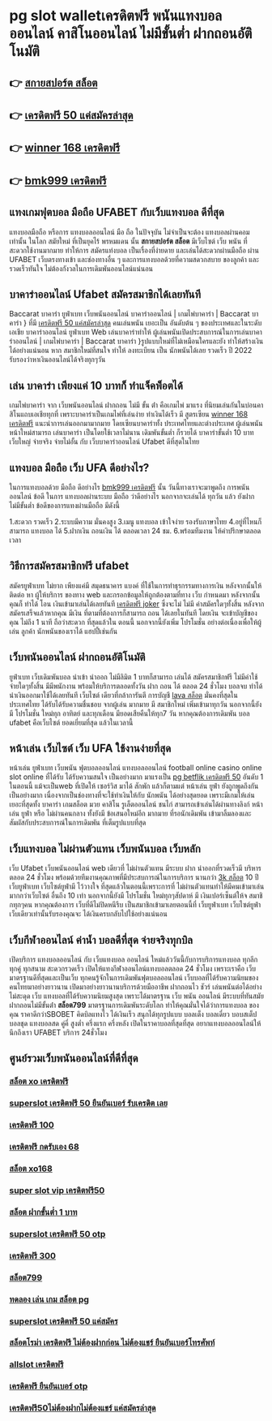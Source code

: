 # pg slot walletเครดิตฟรี พนันแทงบอลออนไลน์  คาสิโนออนไลน์ ไม่มีขั้นต่ำ  ฝากถอนอัติโนมัติ 

## 👉 [สกายสปอร์ต สล็อต](https://mabet.net/credit-free-50/)
## 👉 [เครดิตฟรี 50 แค่สมัครล่าสุด](https://mabet.net/20-free-100/)
## 👉 [winner 168 เครดิตฟรี](https://mabet.net/20-free-100/)
## 👉 [bmk999 เครดิตฟรี](https://bio.link/tisawago)

## แทงเกมฟุตบอล มือถือ UFABET  กับเว็บแทงบอล ดีที่สุด

แทงบอลมือถือ หรือการ แทงบอลออนไลน์ มือ ถือ ในปัจจุบัน ไม่จำเป็นจะต้อง แทงบอลผ่านคอม เท่านั้น ในโลก สมัยใหม่  ที่เป็นยุคไร้ พรหมแดน  นั้น **สกายสปอร์ต สล็อต** มีเว็บไซต์ เว็บ พนัน ที่สะดวกใช้งานมากมาย ทำให้การ สมัครแท่งบอล เป็นเรื่องที่ง่ายดาย และเล่นได้สะดวกผ่านมือถือ ผ่าน  UFABET เว็บตรงทางเข้า และช่องทางอื่น ๆ  และการแทงบอลด้วยที่ความสดวกสบาย ของลูกค้า และ รวดเร็วทันใจ ไม่ต้องกังวลในการเดิมพันออนไลน์แน่นอน

## บาคาร่าออนไลน์  Ufabet  สมัครสมาชิกได้เลยทันที

 Baccarat บาคาร่า   ยูฟ่าเบท เว็บพนันออนไลน์  บาคาร่าออนไลน์ | เกมไพ่บาคาร่า | Baccarat บาคาร่า } ที่มี [เครดิตฟรี 50 แค่สมัครล่าสุด](https://mabet.net/20-free-100/) คนเล่นพนัน เยอะเป็น อันดับต้น ๆ ของประเทศและในระดับเอเชีย บาคาร่าออนไลน์  ยูฟ่าเบท  Web เล่นบาคาร่าทำให้ ผู้เล่นพนันเปิดประสบการณ์ในการเล่นบาคาร่าออนไลน์ | เกมไพ่บาคาร่า | Baccarat บาคาร่า }รูปแบบใหม่ที่ไม่เหมือนใครและยัง   ทำให้สร้างเงินได้อย่างแน่นอน หาก สมาชิกใหม่ที่สนใจ   ทำให้ ลงทะเบียน เป็น นักพนันได้เลย รวดเร็ว   ปี 2022 รับรองว่าหาเงินออนไลน์ได้จริงทุกๆวัน


## เล่น บาคาร่า เพียงแค่ 10 บาทก็ ทำแจ็คพ็อตได้

 เกมไพ่บาคาร่า  จาก  เว็บพนันออนไลน์ ฝากถอน ไม่มี ขั้น ต่ํา   คือเกมไพ่  มาแรง  ที่นิยมเล่นกันในบ่อนคาสิโนแถบเอเชียทุกที่  เพราะบาคาร่าเป็นเกมไพ่ที่เล่นง่าย ทำเงินได้เร็ว มี สูตรเซียน [winner 168 เครดิตฟรี](https://bio.link/tisawago)   แนะนำการเล่นออกมามากมาย โดยเซียนบาคาร่าทั้ง ประเทศไทยและต่างประเทศ  ผู้เล่นพนัน หน้าใหม่สามารถ เล่นบาคาร่า เป็นโดยใช้เวลาไม่นาน เดิมพันขั้นต่ำ ก็รวยได้ บาคาร่าขั้นต่ำ 10 บาท  เว็บใหญ่ จ่ายจริง จ่ายไม่อั้น กับ เว็บบาคาร่าออนไลน์ Ufabet  ดีที่สุดในไทย


##  แทงบอล มือถือ  เว็บ UFA  ดีอย่างไร?

ในการแทงบอลด้วย มือถือ ดีอย่างไร  [bmk999 เครดิตฟรี](https://member.mabet.net/?action=login) นั้น วันนี้ทางเราจะมาพูดถึง  การพนันออนไลน์ ข้อดี  ในการ แทงบอลผ่านระบบ มือถือ ว่าดีอย่างไร นอกจากจะเล่นได้  ทุกวัน  แล้ว ยังฝากไม่มีขั้นต่ำ  ข้อดีของการแทงผ่านมือถือ มีดังนี้

1.สะดวก รวดเร็ว
2.ระบบมีความ  มั่นคงสูง 
3.เมนู แทงบอล เข้าใจง่าย รองรับภาษาไทย
4.อยู่ที่ไหนก็สามารถ แทงบอล ได้
5.ฝากเงิน ถอนเงิน ได้ ตลอดเวลา 24 ชม.
6.พร้อมทีมงาน ให้คำปรึกษาตลอดเวลา


## วิธีการสมัครสมาชิกฟรี   ufabet 

สมัครยูฟ่าเบท  ไม่ยาก  เพียงแค่มี  สมุดธนาคาร  แบงค์ ที่ใช้ในการทำธุรกรรมทางการเงิน หลังจากนั้นให้ติดต่อ หา ผู้ให้บริการ ของทาง  web  และกรอกข้อมูลให้ถูกต้องตามที่ทาง เว็บ กำหนดมา หลังจากนั้นคุณก็ ทำได้ โอน เงินเข้ามาเล่นได้เลยทันที [เครดิตฟรี joker](https://mabet.net/) ซึ่งจะไม่ ไม่มี ค่าสมัครใดๆทั้งสิ้น หลังจากสมัครเสร็จแล้วหากคุณ มีเงิน ที่ตามที่ต้องการก็สามารถ ถอน ได้เลยในทันที โดยเงิน จะเข้าบัญชีของคุณ  ไม่ถึง  1 นาที ถือว่าสะดวก ที่สุดแล้วใน ตอนนี้  นอกจากนี้ยังเพิ่ม โปรโมชั่น  อย่างต่อเนื่องเพื่อให้ผู้เล่น ลูกค้า นักพนันของเราได้ แฮปปี้เช่นกัน

## เว็บพนันออนไลน์   ฝากถอนอัติโนมัติ 

ยูฟ่าเบท  เว็บเดิมพันบอล นำเข้า   นำออก ไม่มีลิมิต  1 บาทก็สามารถ เล่นได้ สมัครสมาชิกฟรี ไม่มีค่าใช้จ่ายใดๆทั้งสิ้น มีมีพนักงาน พร้อมให้บริการตลอดทั้งวัน ฝาก  ถอน ได้ ตลอด 24 ชั่วโมง  บอลจบ ทำได้  นำเงินออกมาใช้ได้เลยทันที เว็บไซต์ เดียวที่กล้าการันตี การบัญชี [lava สล็อต](https://mabet.net/register/) มั่นคงที่สุดในประเทศไทย ได้รับได้รับความชื่นชอบ จากผู้เล่น มากมาย  มี สมาชิกใหม่ เพิ่มเข้ามาทุกวัน นอกจากนี้ยังมี โปรโมชั่น ใหม่ทุก อาทิตย์ และทุกเดือน มียอดเสียคืนให้ทุก7 วัน   หากคุณต้องการเดิมพัน บอล  ufabet คือเว็บไซต์  ยอดเยี่ยมที่สุด แล้วในเวลานี้ 

## หน้าเล่น เว็บไซต์  เว็บ UFA ใช้งานง่ายที่สุด 

หน้าเล่น ยูฟ่าเบท   เว็บพนัน  ฟุตบอลออนไลน์ แทงบอลออนไลน์ football online  casino online    slot online  ที่ได้รับ ได้รับความสนใจ เป็นอย่างมาก มาแรงเป็น [pg betflik เครดิตฟรี 50](https://mabet.net/credit-free-50/) อันดับ 1  ในตอนนี้  แม้จะเป็นweb ที่เปิดให้ เซอร์วิส มาได้  สักพัก แล้วก็ตามแต่ หน้าเล่น  ยูฟ่า ยังถูกพูดถึงกันเป็นอย่างมาก เนื่องจากเป็นช่องทางที่จะใช้ทำเงินให้กับ นักพนัน   ได้อย่างสุดยอด  เพราะมีเกมให้เล่น เยอะที่สุดทั้ง บาคาร่า    เกมสล็อต มวย คาสิโน   รูเล็ตออนไลน์   ชนไก่ สามารถเข้าเล่นได้ผ่านทางลิงก์  หน้าเล่น  ยูฟ่า หรือ  ไม่ผ่านคนกลาง ทั้งยังมี ข้อเสนอใหม่อีก มากมาย ที่รอนักเดิมพัน  เข้ามาลิ้มลองและสัมผัสกับประสบการณ์ในการเดิมพัน ที่เต็มรูปแบบที่สุด


##  เว็บแทงบอล ไม่ผ่านตัวแทน  เว็บพนันบอล เว็บหลัก 

เว็บ Ufabet เว็บพนันออนไลน์  web เดียวที่ ไม่ผ่านตัวแทน มีระบบ ฝาก   นำออกที่รวดเร็วมี บริหาร ตลอด 24 ชั่วโมง พร้อมด้วยทีมงานคุณภาพที่มีประสบการณ์ในการบริการ นานกว่า  [3k สล็อต](https://member.mabet.net/?action=login) 10 ปี  เว็บยูฟ่าเบท เว็บไซต์ยูฟ่ามี ไว้วางใจ  ที่สุดแล้วในตอนนี้เพราะการที่ ไม่ผ่านตัวแทนทำให้มีคนเข้ามาเล่นมากกว่าเว็บไซต์ อื่นถึง 10 เท่า นอกจากนี้ยังมี โปรโมชั่น ใหม่ทุกๆสัปดาห์ มี เงินเปอร์เซ็นต์ให้จ สมาชิกทุกๆคน หากคุณต้องการ  เว็บที่ดีไม่ปิดหนีรีบ เป็นสมาชิกเข้ามาเลยตอนนี้ที่ เว็บยูฟ่าเบท เว็บไซต์ยูฟ่า เว็บเดียวเท่านั้นรับรองคุณจะ ได้เงินครบกลับไปใช้อย่างแน่นอน 

##  เว็บกีฬาออนไลน์  ค่าน้ำ บอลดีที่สุด  จ่ายจริงทุกบิล

เปิดบริการ แทงบอลออนไลน์ กับ  เว็บแทงบอล ออนไลน์
ใหม่แล้ววันนี้กับการบริการแทงบอล ทุกลีก ทุกคู่ ทุกสนาม สะดวกรวดเร็ว  เปิดให้แทงกีฬาออนไลน์แทงบอลตลอด 24 ชั่วโมง เพราะเราคือ เว็บมาตรฐานดีที่สุดและเป็นเว็บ  ทุกคนรู้จักในการเดิมพันฟุตบอลออนไลน์ เว็บบอลที่ได้รับความนิยมของคนไทยมาอย่างยาวนาน เปิดมาอย่างยาวนานบริการด้วยมืออาชีพ ฝากถอนไว ชัวร์ เล่นพนันต่อได้อย่างไม่สะดุด เว็บ แทงบอลที่ได้รับความนิยมสูงสุด เพราะได้มาตรฐาน เว็บ พนัน ออนไลน์ มีระบบที่ทันสมัย ฝากถอนไม่มีขั้นต่ํา **สล็อต799** มาตรฐานการเดิมพันระดับโลก ทำให้คุณมั่นใจได้ว่าการแทงบอล ของคุณ ราคาดีกว่าSBOBET  คิดบิลแทงไว ได้เงินเร็ว  สนุกได้ทุกรูปแบบ บอลเต็ง บอลเดี่ยว บอบสเต็ป บอลชุด แทงบอลสด คู่คี่ สูงต่ำ ครึ่งแรก ครึ่งหลัง เปิดในราคาบอลที่สุดที่สุด อยากแทงบอลออนไลน์ให้นึกถึงเรา UFABET บริการ 24ชั่วโมง 


## ศูนย์รวมเว็บพนันออนไลน์ที่ดีที่สุด

### [สล็อต xo เครดิตฟรี](https://atom.io/themes/สมัครฟรีเครดิต%20เทคนิคพิชิต%20สล็อต%20pg%20008%20สล็อต%20PG%2020รับ100%20เว็บตรง100%)
### [superslot เครดิตฟรี 50 ยืนยันเบอร์ รับเครดิต เลย](https://atom.io/themes/สมัครฟรีเครดิต%20สล็อต10รับ100%20008%20สล็อต%20PG%2020รับ100%20เว็บตรง100%)
### [เครดิตฟรี 100](https://atom.io/themes/สมัครฟรีเครดิต%20heng888เครดิตฟรี%20008%20สล็อต%20PG%2020รับ100%20เว็บตรง100%)
### [เครดิตฟรี กดรับเอง 68](https://atom.io/themes/สมัครฟรีเครดิต%20y9.com%20สล็อต%20008%20สล็อต%20PG%2020รับ100%20เว็บตรง100%)
### [สล็อต xo168](https://atom.io/themes/สมัครฟรีเครดิต%20ติด%20ตั้ง%20โปรแกรมแฮก%20สล็อต%20008%20สล็อต%20PG%2020รับ100%20เว็บตรง100%)
### [super slot vip เครดิตฟรี50](https://atom.io/themes/สมัครฟรีเครดิต%20สล็อต191%20008%20สล็อต%20PG%2020รับ100%20เว็บตรง100%)
### [สล็อต ฝากขั้นต่ำ 1 บาท](https://atom.io/themes/สมัครฟรีเครดิต%20bet911%20เครดิตฟรี%20008%20สล็อต%20PG%2020รับ100%20เว็บตรง100%)
### [superslot เครดิตฟรี 50 otp](https://atom.io/themes/สมัครฟรีเครดิต%20z8%20เครดิตฟรี%202021%20008%20สล็อต%20PG%2020รับ100%20เว็บตรง100%)
### [เครดิตฟรี 300](https://atom.io/themes/สมัครฟรีเครดิต%20สล็อต%20pg%20เว็บตรง%20ไม่ผ่านเอเย่นต์%20แจก%20โบนัส%20008%20สล็อต%20PG%2020รับ100%20เว็บตรง100%)
### [สล็อต799](https://atom.io/themes/สมัครฟรีเครดิต%20สล็อต%20818king%20008%20สล็อต%20PG%2020รับ100%20เว็บตรง100%)
### [ทดลอง เล่น เกม สล็อต pg](https://atom.io/themes/สมัครฟรีเครดิต%20สบาย99เครดิตฟรี50%20008%20สล็อต%20PG%2020รับ100%20เว็บตรง100%)
### [superslot เครดิตฟรี 50 แค่สมัคร](https://atom.io/themes/สมัครฟรีเครดิต%206k%20เครดิตฟรี%20008%20สล็อต%20PG%2020รับ100%20เว็บตรง100%)
### [สล็อตโรม่า เครดิตฟรี ไม่ต้องฝากก่อน ไม่ต้องแชร์ ยืนยันเบอร์โทรศัพท์](https://atom.io/themes/สมัครฟรีเครดิต%20slot%20เครดิตฟรี%20ไม่ต้องฝาก%20ไม่ต้องแชร์%20008%20สล็อต%20PG%2020รับ100%20เว็บตรง100%)
### [allslot เครดิตฟรี](https://atom.io/themes/สมัครฟรีเครดิต%20สล็อต%20ช้าง%20008%20สล็อต%20PG%2020รับ100%20เว็บตรง100%)
### [เครดิตฟรี ยืนยันเบอร์ otp](https://atom.io/themes/สมัครฟรีเครดิต%20สล็อต%20y9%20008%20สล็อต%20PG%2020รับ100%20เว็บตรง100%)
### [เครดิตฟรี50ไม่ต้องฝากไม่ต้องแชร์ แค่สมัครล่าสุด](https://atom.io/themes/สมัครฟรีเครดิต%20สล็อต%20ฝาก%20ถอน%20ออโต้%20008%20สล็อต%20PG%2020รับ100%20เว็บตรง100%)